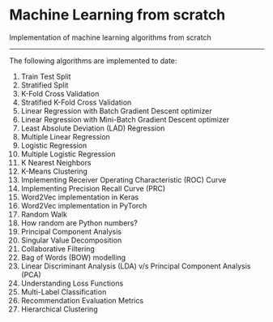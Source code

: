 # Machine Learning from scratch
Implementation of machine learning algorithms from scratch

***
The following algorithms are implemented to date:
1. Train Test Split
2. Stratified Split
3. K-Fold Cross Validation
4. Stratified K-Fold Cross Validation
5. Linear Regression with Batch Gradient Descent optimizer
6. Linear Regression with Mini-Batch Gradient Descent optimizer
7. Least Absolute Deviation (LAD) Regression
8. Multiple Linear Regression
9. Logistic Regression
10. Multiple Logistic Regression
11. K Nearest Neighbors
12. K-Means Clustering
13. Implementing Receiver Operating Characteristic (ROC) Curve
14. Implementing Precision Recall Curve (PRC) 
15. Word2Vec implementation in Keras
16. Word2Vec implementation in PyTorch
17. Random Walk
18. How random are Python numbers?
19. Principal Component Analysis 
20. Singular Value Decomposition
21. Collaborative Filtering 
22. Bag of Words (BOW) modelling
23. Linear Discriminant Analysis (LDA) v/s Principal Component Analysis (PCA)
24. Understanding Loss Functions 
25. Multi-Label Classification
26. Recommendation Evaluation Metrics
27. Hierarchical Clustering 
